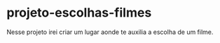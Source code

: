 # projeto-escolhas-filmes
Nesse projeto irei criar um lugar aonde te auxilia a escolha de um filme.
